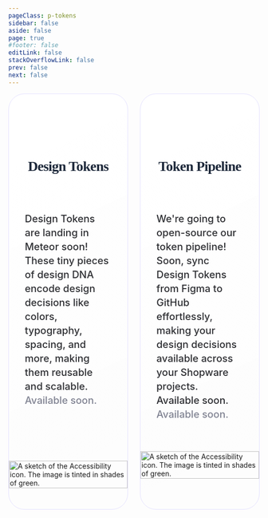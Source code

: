 ```yaml
---
pageClass: p-tokens
sidebar: false
aside: false
page: true
#footer: false
editLink: false
stackOverflowLink: false
prev: false
next: false
---
```


<script setup>
import SwagTokensHero from "../components/tokens/SwagTokensHero.vue";
import Label from "../components/interaction/Label.vue";
</script>

<SwagTokensHero class="mb-[40px] mt-[40px]">
    <template #label>Design Tokens</template>
    <template #title>Refining our design language.</template>
    <template #content><p>Design Tokens are the heartbeat of our design system. They encapsulate the essential elements of your design language – colors, typography, spacing, and beyond – into a unified, flexible format that speaks directly to both designers and developers. Stay tuned for the unveiling of Design Tokens in Meteor.</p></template>
    
</SwagTokensHero>

<section class="tokens--container md:max-w-12/12 mb-[72px]">
    <div class="design-tokens--container md:max-w-6/12">
        <div class="tokens-content">
        <Label />
            <h2>Design Tokens</h2>
            <div class="tokens-copy">
                <p>Design Tokens are landing in Meteor soon! These tiny pieces of design DNA encode design decisions like colors, typography, spacing, and more, making them reusable and scalable. <span>Available soon.</span></p>
            </div>
        </div>
        <div class="tokens-image">
        <picture>
    <source media="(prefers-color-scheme: dark)" srcset="/tokens/design-tokens-pills@dark.png 2x">
    <img decoding="async" loading="lazy" alt="A sketch of the Accessibility icon. The image is tinted in shades of green." srcset="/tokens/design-tokens-pills.png 2x" src="/tokens/design-tokens-pills.png" width="100%" height="auto">
    </picture>
        </div>
    </div>
    <div class="tokens-pipeline--container md:max-w-6/12">
        <div class="tokens-content">
        <Label />
            <h2>Token Pipeline</h2>
            <div class="tokens-copy">
                <p>We're going to open-source our token pipeline! Soon, sync Design Tokens from Figma to GitHub effortlessly, making your design decisions available across your Shopware projects. Available soon. <span>Available soon.</span></p>
            </div>
            </div>
            <div class="tokens-image">
        <picture>
    <source media="(prefers-color-scheme: dark)" srcset="/tokens/design-sync-tools@dark.png 2x">
    <img decoding="async" loading="lazy" alt="A sketch of the Accessibility icon. The image is tinted in shades of green." srcset="/tokens/design-sync-tools.png 2x" src="/tokens/design-sync-tools.png" width="100%" height="auto">
    </picture>
        </div>
    </div>
</section>




<style lang="scss">
    .tokens--container {
        display: flex;
        align-items: flex-start;
        gap: 24px;
        align-self: stretch;

        .design-tokens--container {
            display: flex;
            padding: 90px 0px 42px 0px;
            flex-direction: column;
            align-items: center;
            gap: 32px;
            flex: 1 0 0;
            align-self: stretch;
            border-radius: 32px;
            border: 1px solid #E4E1FF;
            background: linear-gradient(155deg, #FFF 15.93%, rgba(250, 252, 250, 0.00) 84.78%);

            .tokens-content {
                padding-bottom: 55px;
            }
        }
        .tokens-pipeline--container {
            display: flex;
            padding: 90px 0px 24px 0px;
            flex-direction: column;
            align-items: center;
            gap: 32px;
            flex: 1 0 0;
            align-self: stretch;
            border-radius: 32px;
            border: 1px solid #E4E1FF;
            background: linear-gradient(155deg, #FFF 15.93%, rgba(250, 252, 250, 0.00) 84.78%);
        }

        .tokens-content {
                display: flex;
                flex-direction: column;
                justify-content: center;
                align-items: center;
                gap: 4px;
                align-self: stretch;
                padding: 0px 32px 8px;

                h2 {
                color: #1E293B;
                text-align: center;
                font-family: Poppins;
                font-size: 28px;
                font-style: normal;
                font-weight: 600;
                line-height: normal;
                letter-spacing: -0.8px;
                }
                .tokens-copy {
                    display: flex;
                    padding-top: 32px;
                    justify-content: center;
                    align-items: center;
                    gap: 10px;

                    p {
                    color: #2D2E32;
                    /* Inter/Desktop/Text/l/Medium */
                    font-family: Inter;
                    font-size: 20px;
                    font-style: normal;
                    font-weight: 500;
                    line-height: 140%; /* 28px */

                        span {
                            color: #808392;

                            /* Inter/Desktop/Text/l/Medium */
                            font-family: Inter;
                            font-size: 20px;
                            font-style: normal;
                            font-weight: 500;
                            line-height: 140%;
                        }
                    }
                }
            }
    }
</style>